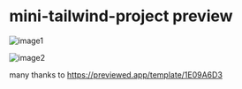 # mini-tailwind-project preview
![image1](https://user-images.githubusercontent.com/103680253/199249523-594ec0ad-7d08-4c4c-ae48-a66f52e742e1.png)



![image2](https://user-images.githubusercontent.com/103680253/199249991-d991f475-ff1f-457f-b878-5fcf5e36fdd5.png)

many thanks to https://previewed.app/template/1E09A6D3
